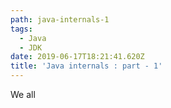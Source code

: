 ```yaml
---
path: java-internals-1
tags:
  - Java
  - JDK
date: 2019-06-17T18:21:41.620Z
title: 'Java internals : part - 1'
---
```

We all
